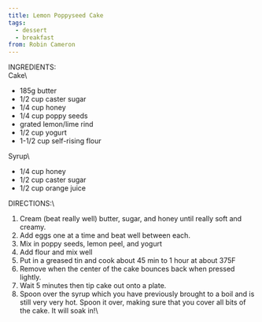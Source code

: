 ```yaml
---
title: Lemon Poppyseed Cake
tags:
  - dessert
  - breakfast
from: Robin Cameron
---
```

INGREDIENTS:\
Cake\

-   185g butter
-   1/2 cup caster sugar
-   1/4 cup honey
-   1/4 cup poppy seeds
-   grated lemon/lime rind
-   1/2 cup yogurt
-   1-1/2 cup self-rising flour

Syrup\

-   1/4 cup honey
-   1/2 cup caster sugar
-   1/2 cup orange juice

DIRECTIONS:\

1.  Cream (beat really well) butter, sugar, and honey until really soft and creamy.
2.  Add eggs one at a time and beat well between each.
3.  Mix in poppy seeds, lemon peel, and yogurt
4.  Add flour and mix well
5.  Put in a greased tin and cook about 45 min to 1 hour at about 375F
6.  Remove when the center of the cake bounces back when pressed lightly.
7.  Wait 5 minutes then tip cake out onto a plate.
8.  Spoon over the syrup which you have previously brought to a boil and is still very very hot. Spoon it over, making sure that you cover all bits of the cake. It will soak in!\

